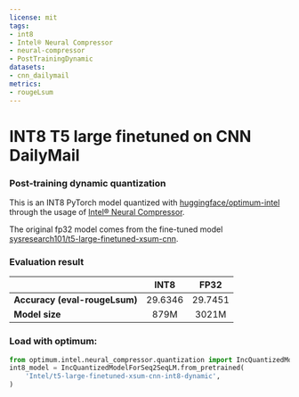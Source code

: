 ```yaml
---
license: mit
tags:
- int8
- Intel® Neural Compressor
- neural-compressor
- PostTrainingDynamic
datasets: 
- cnn_dailymail
metrics:
- rougeLsum
---
```


# INT8 T5 large finetuned on CNN DailyMail

### Post-training dynamic quantization

This is an INT8  PyTorch model quantized with [huggingface/optimum-intel](https://github.com/huggingface/optimum-intel) through the usage of [Intel® Neural Compressor](https://github.com/intel/neural-compressor). 

The original fp32 model comes from the fine-tuned model [sysresearch101/t5-large-finetuned-xsum-cnn](https://huggingface.co/sysresearch101/t5-large-finetuned-xsum-cnn).

### Evaluation result

|   |INT8|FP32|
|---|:---:|:---:|
| **Accuracy (eval-rougeLsum)** | 29.6346 |29.7451|
| **Model size**  |879M|3021M|

### Load with optimum:

```python
from optimum.intel.neural_compressor.quantization import IncQuantizedModelForSeq2SeqLM
int8_model = IncQuantizedModelForSeq2SeqLM.from_pretrained(
    'Intel/t5-large-finetuned-xsum-cnn-int8-dynamic',
)
```